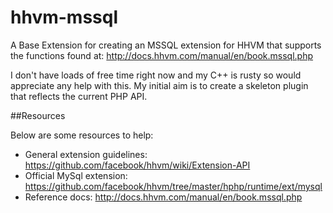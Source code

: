 # hhvm-mssql


A Base Extension for creating an MSSQL extension for HHVM that supports the functions found at: http://docs.hhvm.com/manual/en/book.mssql.php


I don't have loads of free time right now and my C++ is rusty so would appreciate any help with this.
My initial aim is to create a skeleton plugin that reflects the current PHP API.


##Resources

Below are some resources to help:


 - General extension guidelines: https://github.com/facebook/hhvm/wiki/Extension-API
 - Official MySql extension: https://github.com/facebook/hhvm/tree/master/hphp/runtime/ext/mysql
 - Reference docs: http://docs.hhvm.com/manual/en/book.mssql.php
